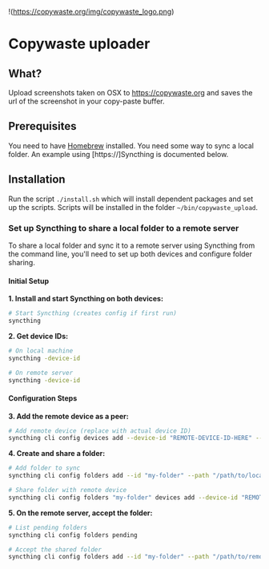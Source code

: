 !(https://copywaste.org/img/copywaste_logo.png)
# Copywaste uploader

## What?
Upload screenshots taken on OSX to https://copywaste.org and saves the url of the screenshot in your copy-paste buffer.

## Prerequisites
You need to have [Homebrew](https://brew.sh) installed. 
You need some way to sync a local folder. An example using [https://]Syncthing is documented below.

## Installation
Run the script `./install.sh` which will install dependent packages and set up the scripts. 
Scripts will be installed in the folder `~/bin/copywaste_upload`.





### Set up Syncthing to share a local folder to a remote server
To share a local folder and sync it to a remote server using Syncthing from the command line, you'll need to set up both devices and configure folder sharing. 

#### Initial Setup

**1. Install and start Syncthing on both devices:**
```bash
# Start Syncthing (creates config if first run)
syncthing
```

**2. Get device IDs:**
```bash
# On local machine
syncthing -device-id

# On remote server  
syncthing -device-id
```

#### Configuration Steps

**3. Add the remote device as a peer:**
```bash
# Add remote device (replace with actual device ID)
syncthing cli config devices add --device-id "REMOTE-DEVICE-ID-HERE" --name "RemoteServer"
```

**4. Create and share a folder:**
```bash
# Add folder to sync
syncthing cli config folders add --id "my-folder" --path "/path/to/local/folder" --label "My Shared Folder"

# Share folder with remote device
syncthing cli config folders "my-folder" devices add --device-id "REMOTE-DEVICE-ID-HERE"
```

**5. On the remote server, accept the folder:**
```bash
# List pending folders
syncthing cli config folders pending

# Accept the shared folder
syncthing cli config folders add --id "my-folder" --path "/path/to/remote/folder"
```